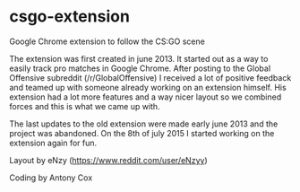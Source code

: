 # csgo-extension
Google Chrome extension to follow the CS:GO scene

The extension was first created in june 2013. It started out as a way to easily track pro matches in Google Chrome.
After posting to the Global Offensive subreddit (/r/GlobalOffensive) I received a lot of positive feedback and teamed up with someone already working on an extension himself.
His extension had a lot more features and a way nicer layout so we combined forces and this is what we came up with.

The last updates to the old extension were made early june 2013 and the project was abandoned.
On the 8th of july 2015 I started working on the extension again for fun.

Layout by eNzy (https://www.reddit.com/user/eNzyy)

Coding by Antony Cox
